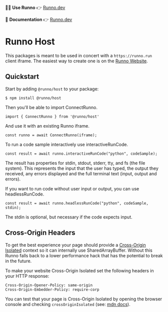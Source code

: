 👨‍💻 **Use Runno** 👉 [Runno.dev](https://runno.dev/)

📖 **Documentation** 👉 [Runno.dev](https://runno.dev/#host-api)

# Runno Host

This packages is meant to be used in concert with a `https://runno.run` client
iframe. The easiest way to create one is on the [Runno Website](https://runno.dev).

## Quickstart

Start by adding `@runno/host` to your package:

```
$ npm install @runno/host
```

Then you'll be able to import ConnectRunno.

```
import { ConnectRunno } from '@runno/host'
```

And use it with an existing Runno iframe.

```
const runno = await ConnectRunno(iframe);
```

To run a code sample interactively use interactiveRunCode.

```
const result = await runno.interactiveRunCode("python", codeSample);
```

The result has properties for stdin, stdout, stderr, tty, and fs (the file system). This represents the input that the user has typed, the output they received, any errors displayed and the full terminal text (input, output and errors).

If you want to run code without user input or output, you can use headlessRunCode.

```
const result = await runno.headlessRunCode("python", codeSample, stdin);
```

The stdin is optional, but necessary if the code expects input.

## Cross-Origin Headers

To get the best experience your page should provide a [Cross-Origin Isolated](https://web.dev/cross-origin-isolation-guide/) context so it can internally use SharedArrayBuffer. Without this Runno falls back to a lower performance hack that has the potential to break in the future.

To make your website Cross-Origin Isolated set the following headers in your HTTP response:

```
Cross-Origin-Opener-Policy: same-origin
Cross-Origin-Embedder-Policy: require-corp
```

You can test that your page is Cross-Origin Isolated by opening the browser console and checking `crossOriginIsolated` (see: [mdn docs](https://developer.mozilla.org/en-US/docs/Web/API/crossOriginIsolated)).
